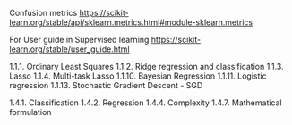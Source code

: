 Confusion metrics
https://scikit-learn.org/stable/api/sklearn.metrics.html#module-sklearn.metrics


For User guide
in Supervised learning
https://scikit-learn.org/stable/user_guide.html

1.1.1. Ordinary Least Squares
1.1.2. Ridge regression and classification
1.1.3. Lasso
1.1.4. Multi-task Lasso
1.1.10. Bayesian Regression
1.1.11. Logistic regression
1.1.13. Stochastic Gradient Descent - SGD

1.4.1. Classification
1.4.2. Regression
1.4.4. Complexity
1.4.7. Mathematical formulation
